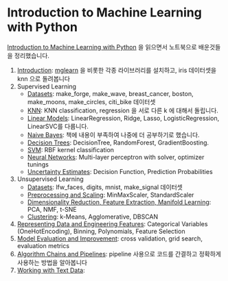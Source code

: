 # Introduction to Machine Learning with Python

[Introduction to Machine Learning with Python](https://github.com/amueller/introduction_to_ml_with_python) 을 읽으면서 노트북으로 배운것들을 정리했습니다.
1. [Introduction](notebooks/01-introduction.ipynb): [mglearn](https://github.com/amueller/introduction_to_ml_with_python/tree/master/mglearn) 을 비롯한 각종 라이브러리를 설치하고, iris 데이터셋을 knn 으로 돌려봅니다
2. Supervised Learning
    - [Datasets](notebooks/02-datasets.ipynb): make_forge, make_wave, breast_cancer, boston, make_moons, make_circles, citi_bike 데이터셋
    - [KNN](notebooks/02-knn.ipynb): KNN classification, regression 을 서로 다른 k 에 대해서 돌립니다.
    - [Linear Models](notebooks/02-linear-models.ipynb): LinearRegression, Ridge, Lasso, LogisticRegression, LinearSVC를 다룹니다.
    - [Naive Bayes](notebooks/02-naive-bayes.ipynb): 책에 내용이 부족하여 나중에 더 공부하기로 했습니다. 
    - [Decision Trees](notebooks/02-decision-tree.ipynb): DecisionTree, RandomForest, GradientBoosting.
    - [SVM](notebooks/02-svm.ipynb): RBF kernel classification
    - [Neural Networks](notebooks/02-neural-networks.ipynb): Multi-layer perceptron with solver, optimizer tunings
    - [Uncertainty Estimates](notebooks/02-uncertainty-estimates.ipynb): Decision Function, Prediction Probabilities
3. Unsupervised Learning
    - [Datasets](notebooks/03-datasets.ipynb): lfw_faces, digits, mnist, make_signal 데이터셋
    - [Preprocessing and Scaling](notebooks/03-preprocessing-and-scaling.ipynb): MinMaxScaler, StandardScaler
    - [Dimensionality Reduction, Feature Extraction, Manifold Learning](notebooks/03-dimensionality-reduction.ipynb): PCA, NMF, t-SNE
    - [Clustering](notebooks/03-clustering.ipynb): k-Means, Agglomerative, DBSCAN
4. [Representing Data and Engineering Features](notebooks/04-representing-data-and-engineering-features.ipynb): Categorical Variables (OneHotEncoding), Binning, Polynomials, Feature Selection
5. [Model Evaluation and Improvement](notebooks/05-model-evaluation-and-improvement.ipynb): cross validation, grid search, evaluation metrics
6. [Algorithm Chains and Pipelines](notebooks/06-algorithm-chains-and-pipelines.ipynb): pipeline 사용으로 코드를 간결하고 정확하게 사용하는 방법을 알아봅니다
7. [Working with Text Data](notebooks/07-working-with-text-data.ipynb): 